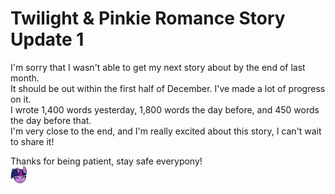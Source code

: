 # Twilight & Pinkie Romance Story Update 1

I'm sorry that I wasn't able to get my next story about by the end of last month.  
It should be out within the first half of December. I've made a lot of progress on it.  
I wrote 1,400 words yesterday, 1,800 words the day before, and 450 words the day before that.  
I'm very close to the end, and I'm really excited about this story, I can't wait to share it!

Thanks for being patient, stay safe everypony!  
![:twilightsmile:](../../../emotes/twilightsmile.png)
